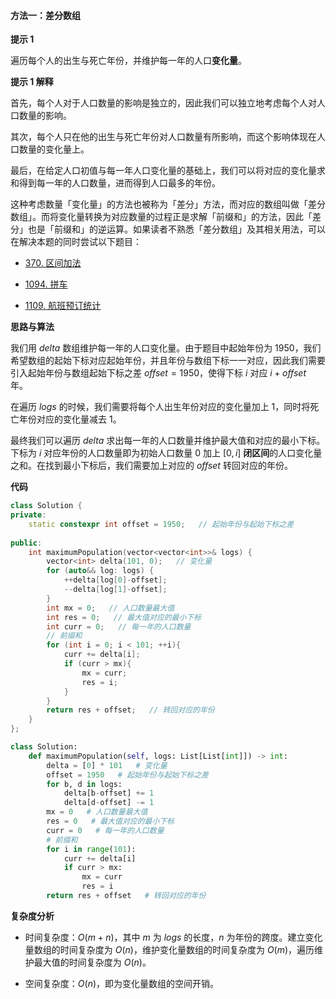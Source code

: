 #### 方法一：差分数组

**提示 $1$**

遍历每个人的出生与死亡年份，并维护每一年的人口**变化量**。

**提示 $1$ 解释**

首先，每个人对于人口数量的影响是独立的，因此我们可以独立地考虑每个人对人口数量的影响。

其次，每个人只在他的出生与死亡年份对人口数量有所影响，而这个影响体现在人口数量的变化量上。

最后，在给定人口初值与每一年人口变化量的基础上，我们可以将对应的变化量求和得到每一年的人口数量，进而得到人口最多的年份。

这种考虑数量「变化量」的方法也被称为「差分」方法，而对应的数组叫做「差分数组」。而将变化量转换为对应数量的过程正是求解「前缀和」的方法，因此「差分」也是「前缀和」的逆运算。如果读者不熟悉「差分数组」及其相关用法，可以在解决本题的同时尝试以下题目：

- [370. 区间加法](https://leetcode-cn.com/problems/range-addition/)

- [1094. 拼车](https://leetcode-cn.com/problems/car-pooling/)

- [1109. 航班预订统计](https://leetcode-cn.com/problems/corporate-flight-bookings/)


**思路与算法**

我们用 $\textit{delta}$ 数组维护每一年的人口变化量。由于题目中起始年份为 $1950$，我们希望数组的起始下标对应起始年份，并且年份与数组下标一一对应，因此我们需要引入起始年份与数组起始下标之差 $\textit{offset} = 1950$，使得下标 $i$ 对应 $i + \textit{offset}$ 年。

在遍历 $\textit{logs}$ 的时候，我们需要将每个人出生年份对应的变化量加上 $1$，同时将死亡年份对应的变化量减去 $1$。

最终我们可以遍历 $\textit{delta}$ 求出每一年的人口数量并维护最大值和对应的最小下标。下标为 $i$ 对应年份的人口数量即为初始人口数量 $0$ 加上 $[0, i]$ **闭区间**的人口变化量之和。在找到最小下标后，我们需要加上对应的 $\textit{offset}$ 转回对应的年份。

**代码**

```C++ [sol1-C++]
class Solution {
private:
    static constexpr int offset = 1950;   // 起始年份与起始下标之差
    
public:
    int maximumPopulation(vector<vector<int>>& logs) {
        vector<int> delta(101, 0);   // 变化量
        for (auto&& log: logs) {
            ++delta[log[0]-offset];
            --delta[log[1]-offset];
        }
        int mx = 0;   // 人口数量最大值
        int res = 0;   // 最大值对应的最小下标
        int curr = 0;   // 每一年的人口数量
        // 前缀和
        for (int i = 0; i < 101; ++i){
            curr += delta[i];
            if (curr > mx){
                mx = curr;
                res = i;
            }
        }
        return res + offset;   // 转回对应的年份
    }
};
```


```Python [sol1-Python3]
class Solution:
    def maximumPopulation(self, logs: List[List[int]]) -> int:
        delta = [0] * 101   # 变化量
        offset = 1950   # 起始年份与起始下标之差
        for b, d in logs:
            delta[b-offset] += 1
            delta[d-offset] -= 1
        mx = 0   # 人口数量最大值
        res = 0   # 最大值对应的最小下标
        curr = 0   # 每一年的人口数量
        # 前缀和
        for i in range(101):
            curr += delta[i]
            if curr > mx:
                mx = curr
                res = i
        return res + offset   # 转回对应的年份
```

**复杂度分析**

- 时间复杂度：$O(m + n)$，其中 $m$ 为 $\textit{logs}$ 的长度，$n$ 为年份的跨度。建立变化量数组的时间复杂度为 $O(n)$，维护变化量数组的时间复杂度为 $O(m)$，遍历维护最大值的时间复杂度为 $O(n)$。

- 空间复杂度：$O(n)$，即为变化量数组的空间开销。